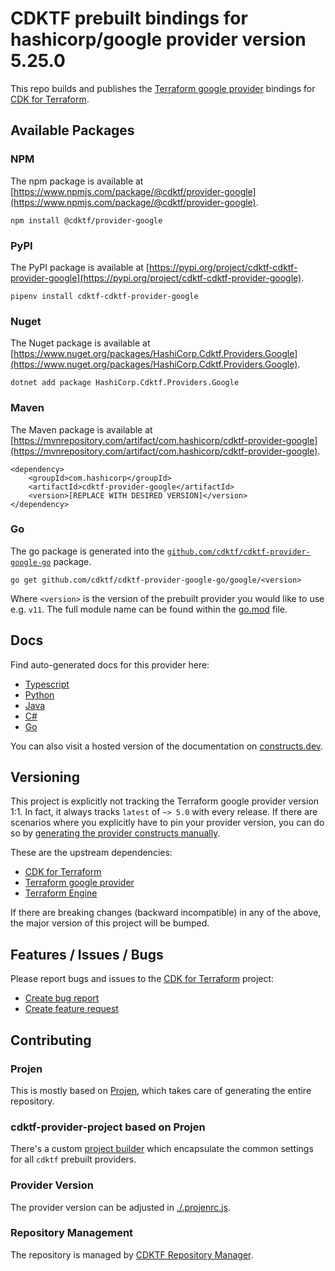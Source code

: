 # CDKTF prebuilt bindings for hashicorp/google provider version 5.25.0

This repo builds and publishes the [Terraform google provider](https://registry.terraform.io/providers/hashicorp/google/5.25.0/docs) bindings for [CDK for Terraform](https://cdk.tf).

## Available Packages

### NPM

The npm package is available at [https://www.npmjs.com/package/@cdktf/provider-google](https://www.npmjs.com/package/@cdktf/provider-google).

`npm install @cdktf/provider-google`

### PyPI

The PyPI package is available at [https://pypi.org/project/cdktf-cdktf-provider-google](https://pypi.org/project/cdktf-cdktf-provider-google).

`pipenv install cdktf-cdktf-provider-google`

### Nuget

The Nuget package is available at [https://www.nuget.org/packages/HashiCorp.Cdktf.Providers.Google](https://www.nuget.org/packages/HashiCorp.Cdktf.Providers.Google).

`dotnet add package HashiCorp.Cdktf.Providers.Google`

### Maven

The Maven package is available at [https://mvnrepository.com/artifact/com.hashicorp/cdktf-provider-google](https://mvnrepository.com/artifact/com.hashicorp/cdktf-provider-google).

```
<dependency>
    <groupId>com.hashicorp</groupId>
    <artifactId>cdktf-provider-google</artifactId>
    <version>[REPLACE WITH DESIRED VERSION]</version>
</dependency>
```

### Go

The go package is generated into the [`github.com/cdktf/cdktf-provider-google-go`](https://github.com/cdktf/cdktf-provider-google-go) package.

`go get github.com/cdktf/cdktf-provider-google-go/google/<version>`

Where `<version>` is the version of the prebuilt provider you would like to use e.g. `v11`. The full module name can be found
within the [go.mod](https://github.com/cdktf/cdktf-provider-google-go/blob/main/google/go.mod#L1) file.

## Docs

Find auto-generated docs for this provider here:

* [Typescript](./docs/API.typescript.md)
* [Python](./docs/API.python.md)
* [Java](./docs/API.java.md)
* [C#](./docs/API.csharp.md)
* [Go](./docs/API.go.md)

You can also visit a hosted version of the documentation on [constructs.dev](https://constructs.dev/packages/@cdktf/provider-google).

## Versioning

This project is explicitly not tracking the Terraform google provider version 1:1. In fact, it always tracks `latest` of `~> 5.0` with every release. If there are scenarios where you explicitly have to pin your provider version, you can do so by [generating the provider constructs manually](https://cdk.tf/imports).

These are the upstream dependencies:

* [CDK for Terraform](https://cdk.tf)
* [Terraform google provider](https://registry.terraform.io/providers/hashicorp/google/5.25.0)
* [Terraform Engine](https://terraform.io)

If there are breaking changes (backward incompatible) in any of the above, the major version of this project will be bumped.

## Features / Issues / Bugs

Please report bugs and issues to the [CDK for Terraform](https://cdk.tf) project:

* [Create bug report](https://cdk.tf/bug)
* [Create feature request](https://cdk.tf/feature)

## Contributing

### Projen

This is mostly based on [Projen](https://github.com/projen/projen), which takes care of generating the entire repository.

### cdktf-provider-project based on Projen

There's a custom [project builder](https://github.com/cdktf/cdktf-provider-project) which encapsulate the common settings for all `cdktf` prebuilt providers.

### Provider Version

The provider version can be adjusted in [./.projenrc.js](./.projenrc.js).

### Repository Management

The repository is managed by [CDKTF Repository Manager](https://github.com/cdktf/cdktf-repository-manager/).
